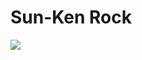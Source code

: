 # Sun-Ken Rock

![](https://external-content.duckduckgo.com/iu/?u=https%3A%2F%2Ftse1.mm.bing.net%2Fth%3Fid%3DOIP.q9pvMF3gPoQTMJkKqRgdGQAAAA%26pid%3DApi&f=1)

<!-- Prince Kaizen Namwali -->
